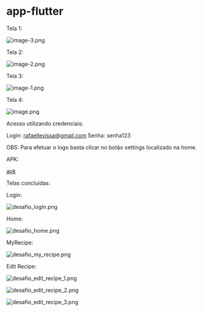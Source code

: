 # app-flutter

Tela 1:

![image-3.png](./image-3.png)

Tela 2:

![image-2.png](./image-2.png)

Tela 3:

![image-1.png](./image-1.png)

Tela 4:

![image.png](./image.png)


Acesso utilizando credenciais:

Login: rafaellevissa@gmail.com
Senha: senha123

OBS: Para efetuar o logo basta clicar no botão settings localizado na home.

APK:

[apk](./app-release.apk)

Telas concluidas:

Login:

![desafio_login.png](./desafio_login.png)

Home:

![desafio_home.png](./desafio_home.png)

MyRecipe:

![desafio_my_recipe.png](./desafio_my_recipes.png)

Edit Recipe:

![desafio_edit_recipe_1.png](./desafio_edit_recipe_1.png)

![desafio_edit_recipe_2.png](./desafio_edit_recipe_2.png)

![desafio_edit_recipe_3.png](./desafio_edit_recipe_3.png)





